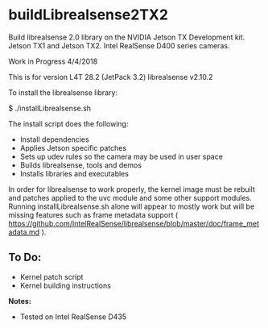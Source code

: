 # buildLibrealsense2TX2
Build librealsense 2.0 library on the NVIDIA Jetson TX Development kit. Jetson TX1 and Jetson TX2. Intel RealSense D400 series cameras.

Work in Progress 4/4/2018

This is for version L4T 28.2 (JetPack 3.2)
librealsense v2.10.2

To install the librealsense library:

$ ./installLibrealsense.sh

The install script does the following:

<ul>
<li>Install dependencies</li>
<li>Applies Jetson specific patches</li>
<li>Sets up udev rules so the camera may be used in user space</li>
<li>Builds librealsense, tools and demos</li>
<li>Installs libraries and executables</li>
</ul>


In order for librealsense to work properly, the kernel image must be rebuilt and patches applied to the uvc module and some other support modules. Running installLibrealsense.sh alone will appear to mostly work but will be missing features such as frame metadata support ( https://github.com/IntelRealSense/librealsense/blob/master/doc/frame_metadata.md ).

<h2>To Do:</h2>

<ul>
<li>Kernel patch script</li>
<li>Kernel building instructions</li>
</ul>


<b>Notes:</b>
<ul>
<li>Tested on Intel RealSense D435</li>
</ul>

